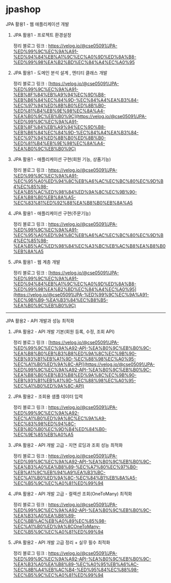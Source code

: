 # jpashop
JPA 활용1 - 웹 애플리케이션 개발

1. JPA 활용1 - 프로젝트 환경설정
   
   정리 블로그 링크 : https://velog.io/@cse05091/JPA-%ED%99%9C%EC%9A%A91-%ED%94%84%EB%A1%9C%EC%A0%9D%ED%8A%B8-%ED%99%98%EA%B2%BD%EC%84%A4%EC%A0%95
3. JPA 활용1 - 도메인 분석 설계 , 엔티티 클래스 개발

   정리 블로그 링크 : [https://velog.io/@cse05091/JPA-%ED%99%9C%EC%9A%A91-%EB%8F%84%EB%A9%94%EC%9D%B8-%EB%B6%84%EC%84%9D-%EC%84%A4%EA%B3%84-%EC%97%94%ED%8B%B0%ED%8B%B0-%ED%81%B4%EB%9E%98%EC%8A%A4-%EA%B0%9C%EB%B0%9C](https://velog.io/@cse05091/JPA-%ED%99%9C%EC%9A%A91-%EB%8F%84%EB%A9%94%EC%9D%B8-%EB%B6%84%EC%84%9D-%EC%84%A4%EA%B3%84-%EC%97%94%ED%8B%B0%ED%8B%B0-%ED%81%B4%EB%9E%98%EC%8A%A4-%EA%B0%9C%EB%B0%9C)
5. JPA 활용1 - 애플리케이션 구현(회원 기능, 상품기능)

   정리 블로그 링크 : https://velog.io/@cse05091/JPA-%ED%99%9C%EC%9A%A91-%EC%95%A0%ED%94%8C%EB%A6%AC%EC%BC%80%EC%9D%B4%EC%85%98-%EA%B5%AC%ED%98%84%ED%9A%8C%EC%9B%90-%EA%B8%B0%EB%8A%A5-%EC%83%81%ED%92%88%EA%B8%B0%EB%8A%A5
6. JPA 활용1 - 애플리케이션 구현(주문기능)

   정리 블로그 링크 : https://velog.io/@cse05091/JPA-%ED%99%9C%EC%9A%A91-%EC%95%A0%ED%94%8C%EB%A6%AC%EC%BC%80%EC%9D%B4%EC%85%98-%EA%B5%AC%ED%98%84%EC%A3%BC%EB%AC%B8%EA%B8%B0%EB%8A%A5
7. JPA 활용1 - 웹 계층 개발
   
   정리 블로그 링크 : [https://velog.io/@cse05091/JPA-%ED%99%9C%EC%9A%A91-%ED%94%84%EB%A1%9C%EC%A0%9D%ED%8A%B8-%ED%99%98%EA%B2%BD%EC%84%A4%EC%A0%95](https://velog.io/@cse05091/JPA-%ED%99%9C%EC%9A%A91-%EC%9B%B9-%EA%B3%84%EC%B8%B5-%EA%B0%9C%EB%B0%9C)

-----------------------------------------------------------------------------------------------------------------------------------------------

JPA 활용2 - API 개발과 성능 최적화
1. JPA 활용2 - API 개발 기본(회원 등록, 수정, 조회 API)

   정리 블로그 링크 : [https://velog.io/@cse05091/JPA-%ED%99%9C%EC%9A%A92-API-%EA%B0%9C%EB%B0%9C-%EA%B8%B0%EB%B3%B8%ED%9A%8C%EC%9B%90-%EB%93%B1%EB%A1%9D-%EC%88%98%EC%A0%95-%EC%A1%B0%ED%9A%8C-API](https://velog.io/@cse05091/JPA-%ED%99%9C%EC%9A%A92-API-%EA%B0%9C%EB%B0%9C-%EA%B8%B0%EB%B3%B8%ED%9A%8C%EC%9B%90-%EB%93%B1%EB%A1%9D-%EC%88%98%EC%A0%95-%EC%A1%B0%ED%9A%8C-API)

3. JPA 활용2 - 조회용 샘플 데이터 입력
   
   정리 블로그 링크 : https://velog.io/@cse05091/JPA-%ED%99%9C%EC%9A%A92-%EC%A1%B0%ED%9A%8C%EC%9A%A9-%EC%83%98%ED%94%8C-%EB%8D%B0%EC%9D%B4%ED%84%B0-%EC%9E%85%EB%A0%A5
5. JPA 활용2 - API 개발 고급 - 지연 로딩과 조회 성능 최적화

   정리 블로그 링크 : https://velog.io/@cse05091/JPA-%ED%99%9C%EC%9A%A92-API-%EA%B0%9C%EB%B0%9C-%EA%B3%A0%EA%B8%89-%EC%A7%80%EC%97%B0-%EB%A1%9C%EB%94%A9%EA%B3%BC-%EC%A1%B0%ED%9A%8C-%EC%84%B1%EB%8A%A5-%EC%B5%9C%EC%A0%81%ED%99%94
7. JPA 활용2 - API 개발 고급 - 컬렉션 조회(OneToMany) 최적화

   정리 블로그 링크 : https://velog.io/@cse05091/JPA-%ED%99%9C%EC%9A%A92-API-%EA%B0%9C%EB%B0%9C-%EA%B3%A0%EA%B8%89-%EC%BB%AC%EB%A0%89%EC%85%98-%EC%A1%B0%ED%9A%8COneToMany-%EC%B5%9C%EC%A0%81%ED%99%94

8. JPA 활용2 - API 개발 고급 정리 + 실무 필수 최적화

   정리 블로그 링크 : https://velog.io/@cse05091/JPA-%ED%99%9C%EC%9A%A92-API-%EA%B0%9C%EB%B0%9C-%EA%B3%A0%EA%B8%89-%EC%A0%95%EB%A6%AC-%EC%8B%A4%EB%AC%B4-%ED%95%84%EC%88%98-%EC%B5%9C%EC%A0%81%ED%99%94



